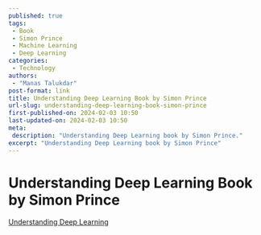 ```yaml
---
published: true
tags:
 - Book
 - Simon Prince
 - Machine Learning
 - Deep Learning
categories:
 - Technology
authors:
 - "Manas Talukdar"
post-format: link
title: Understanding Deep Learning Book by Simon Prince
url-slug: understanding-deep-learning-book-simon-prince
first-published-on: 2024-02-03 10:50
last-updated-on: 2024-02-03 10:50
meta:
 description: "Understanding Deep Learning book by Simon Prince."
excerpt: "Understanding Deep Learning book by Simon Prince"
---
```


# Understanding Deep Learning Book by Simon Prince

[Understanding Deep Learning](https://udlbook.github.io/udlbook/)
